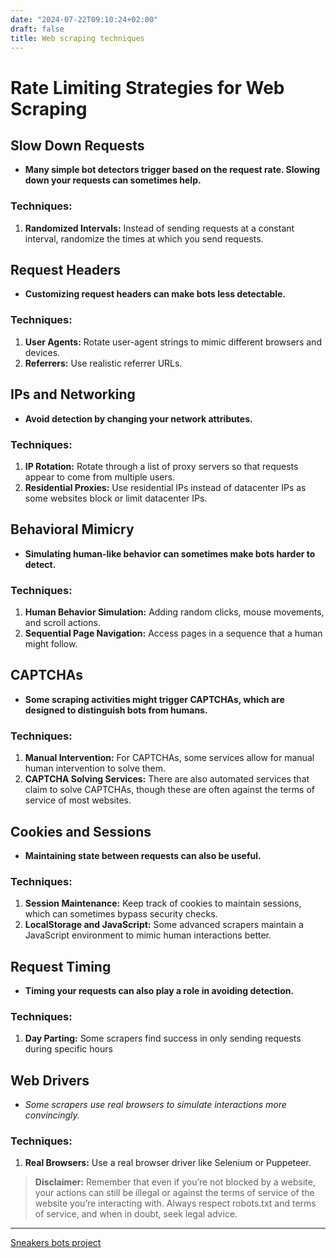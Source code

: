 ```yaml
---
date: "2024-07-22T09:10:24+02:00"
draft: false
title: Web scraping techniques
---
```


# Rate Limiting Strategies for Web Scraping

## Slow Down Requests

-   **Many simple bot detectors trigger based on the request rate.
    Slowing down your requests can sometimes help.**

### Techniques:

1.  **Randomized Intervals:** Instead of sending requests at a constant
    interval, randomize the times at which you send requests.

## Request Headers

-   **Customizing request headers can make bots less detectable.**

### Techniques:

1.  **User Agents:** Rotate user-agent strings to mimic different
    browsers and devices.
2.  **Referrers:** Use realistic referrer URLs.

## IPs and Networking

-   **Avoid detection by changing your network attributes.**

### Techniques:

1.  **IP Rotation:** Rotate through a list of proxy servers so that
    requests appear to come from multiple users.
2.  **Residential Proxies:** Use residential IPs instead of datacenter
    IPs as some websites block or limit datacenter IPs.

## Behavioral Mimicry

-   **Simulating human-like behavior can sometimes make bots harder to
    detect.**

### Techniques:

1.  **Human Behavior Simulation:** Adding random clicks, mouse
    movements, and scroll actions.
2.  **Sequential Page Navigation:** Access pages in a sequence that a
    human might follow.

## CAPTCHAs

-   **Some scraping activities might trigger CAPTCHAs, which are
    designed to distinguish bots from humans.**

### Techniques:

1.  **Manual Intervention:** For CAPTCHAs, some services allow for
    manual human intervention to solve them.
2.  **CAPTCHA Solving Services:** There are also automated services that
    claim to solve CAPTCHAs, though these are often against the terms of
    service of most websites.

## Cookies and Sessions

-   **Maintaining state between requests can also be useful.**

### Techniques:

1.  **Session Maintenance:** Keep track of cookies to maintain sessions,
    which can sometimes bypass security checks.
2.  **LocalStorage and JavaScript:** Some advanced scrapers maintain a
    JavaScript environment to mimic human interactions better.

## Request Timing

-   **Timing your requests can also play a role in avoiding detection.**

### Techniques:

1.  **Day Parting:** Some scrapers find success in only sending requests
    during specific hours

## Web Drivers

-   *Some scrapers use real browsers to simulate interactions more
    convincingly.*

### Techniques:

1.  **Real Browsers:** Use a real browser driver like Selenium or
    Puppeteer.

> **Disclaimer:** Remember that even if you’re not blocked by a website,
> your actions can still be illegal or against the terms of service of
> the website you’re interacting with. Always respect robots.txt and
> terms of service, and when in doubt, seek legal advice.

---

[Sneakers bots project](/sneakers_bots_project)

